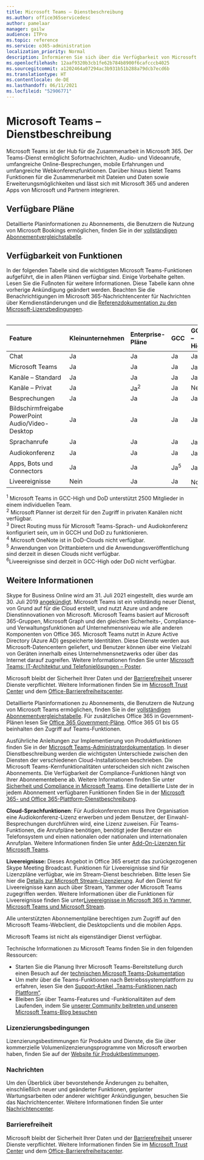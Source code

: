 ```yaml
---
title: Microsoft Teams – Dienstbeschreibung
ms.author: office365servicedesc
author: pamelaar
manager: gailw
audience: ITPro
ms.topic: reference
ms.service: o365-administration
localization_priority: Normal
description: Informieren Sie sich über die Verfügbarkeit von Microsoft Teams-Diensten und -Funktionen in allen Microsoft 365- und Office 365-Plänen.
ms.openlocfilehash: 12aaf9320b3cb1fe62b784b8900f6cafcccb4025
ms.sourcegitcommit: a1202464a07294ac3b931b51b288a79dcb7ecd6b
ms.translationtype: HT
ms.contentlocale: de-DE
ms.lasthandoff: 06/11/2021
ms.locfileid: "52906771"
---
```

# <a name="microsoft-teams-service-description"></a>Microsoft Teams – Dienstbeschreibung

Microsoft Teams ist der Hub für die Zusammenarbeit in Microsoft 365. Der Teams-Dienst ermöglicht Sofortnachrichten, Audio- und Videoanrufe, umfangreiche Online-Besprechungen, mobile Erfahrungen und umfangreiche Webkonferenzfunktionen. Darüber hinaus bietet Teams Funktionen für die Zusammenarbeit mit Dateien und Daten sowie Erweiterungsmöglichkeiten und lässt sich mit Microsoft 365 und anderen Apps von Microsoft und Partnern integrieren.

## <a name="available-plans"></a>Verfügbare Pläne

Detaillierte Planinformationen zu Abonnements, die Benutzern die Nutzung von Microsoft Bookings ermöglichen, finden Sie in der [vollständigen Abonnementvergleichstabelle](https://go.microsoft.com/fwlink/?linkid=2139145).

## <a name="feature-availability"></a>Verfügbarkeit von Funktionen

In der folgenden Tabelle sind die wichtigsten Microsoft Teams-Funktionen aufgeführt, die in allen Plänen verfügbar sind. Einige Vorbehalte gelten. Lesen Sie die Fußnoten für weitere Informationen. Diese Tabelle kann ohne vorherige Ankündigung geändert werden. Beachten Sie die Benachrichtigungen im Microsoft 365-Nachrichtencenter für Nachrichten über Kerndienständerungen und die [Referenzdokumentation zu den Microsoft-Lizenzbedingungen](https://www.microsoft.com/licensing/product-licensing/products).<br><br>

| Feature | Kleinunternehmen | Enterprise-Pläne | GCC | GCC – High | DoD | Ausbildung |
|:-----|:-----|:-----|:-----|:-----|:-----|:-----|
|Chat  <br/> |Ja  <br/> |Ja  <br/> |Ja  <br/> |Ja  <br/> |Ja  <br/> |Ja  <br/> |
|Microsoft Teams  <br/> |Ja <br/> |Ja <br/> |Ja <br/> |Ja<sup>1</sup>  <br/> |Ja<sup>1</sup>  <br/> |Ja  <br/> |
|Kanäle – Standard  <br/> |Ja  <br/> |Ja  <br/> |Ja  <br/> |Ja  <br/> |Ja  <br/> |Ja  <br/> |
|Kanäle – Privat  <br/> |Ja  <br/> |Ja<sup>2</sup>  <br/> |Ja <br/> |Nein  <br/> |Nein <br/> |Ja  <br/> |
|Besprechungen  <br/> |Ja  <br/> |Ja  <br/> |Ja  <br/> |Ja  <br/> |Ja  <br/> |Ja  <br/> |
|Bildschirmfreigabe PowerPoint Audio/Video-Desktop <br/> |Ja  <br/> |Ja  <br/> |Ja  <br/> |Ja  <br/> |Ja  <br/> |Ja  <br/> |
|Sprachanrufe  <br/> |Ja  <br/> |Ja  <br/> |Ja  <br/> |Ja<sup>3</sup>  <br/> |Ja<sup>3</sup>  <br/> |Ja  <br/> |
|Audiokonferenz  <br/> |Ja  <br/> |Ja  <br/> |Ja  <br/> |Ja<sup>3</sup>  <br/> |Ja<sup>3</sup>  <br/> |Ja  <br/> |
|Apps, Bots und Connectors  <br/> |Ja  <br/> |Ja  <br/> |Ja<sup>5</sup>  <br/> |Ja<sup>5</sup>  <br/> |Ja<sup>4,5</sup>  <br/> |Ja  <br/> |
|Liveereignisse  <br/> |Nein  <br/> |Ja  <br/> |Ja  <br/> |No<sup>6</sup>  <br/> |No<sup>6</sup>  <br/> |Ja  <br/> |

<sup>1</sup> Microsoft Teams in GCC-High und DoD unterstützt 2500 Mitglieder in einem individuellen Team.<br/>
<sup>2</sup> Microsoft Planner ist derzeit für den Zugriff in privaten Kanälen nicht verfügbar.<br/>
<sup>3</sup> Direct Routing muss für Microsoft Teams-Sprach- und Audiokonferenz konfiguriert sein, um in GCCH und DoD zu funktionieren.<br/>
<sup>4</sup> Microsoft OneNote ist in DoD-Clouds nicht verfügbar.<br/>
<sup>5</sup> Anwendungen von Drittanbietern und die Anwendungsveröffentlichung sind derzeit in diesen Clouds nicht verfügbar.<br/>
<sup>6</sup>Liveereignisse sind derzeit in GCC-High oder DoD nicht verfügbar.<br/>

## <a name="learn-more"></a>Weitere Informationen

Skype for Business Online wird am 31. Juli 2021 eingestellt, dies wurde am 30. Juli 2019 [angekündigt](https://techcommunity.microsoft.com/t5/Microsoft-Teams-Blog/Skype-for-Business-Online-to-Be-Retired-in-2021/ba-p/777833). Microsoft Teams ist ein vollständig neuer Dienst, von Grund auf für die Cloud erstellt, und nutzt Azure und andere Dienstinnovationen von Microsoft. Microsoft Teams basiert auf Microsoft 365-Gruppen, Microsoft Graph und den gleichen Sicherheits-, Compliance- und Verwaltungsfunktionen auf Unternehmensniveau wie alle anderen Komponenten von Office 365. Microsoft Teams nutzt in Azure Active Directory (Azure AD) gespeicherte Identitäten. Diese Dienste werden aus Microsoft-Datencentern geliefert, und Benutzer können über eine Vielzahl von Geräten innerhalb eines Unternehmensnetzwerks oder über das Internet darauf zugreifen. Weitere Informationen finden Sie unter [Microsoft Teams: IT-Architektur und Telefonielösungen – Poster](/microsoftteams/teams-architecture-solutions-posters).

Microsoft bleibt der Sicherheit Ihrer Daten und der [Barrierefreiheit](https://www.microsoft.com/trust-center/compliance/accessibility) unserer Dienste verpflichtet. Weitere Informationen finden Sie im [Microsoft Trust Center](https://www.microsoft.com/trust-center) und dem [Office-Barrierefreiheitscenter](https://support.office.com/article/Office-Accessibility-Center-Resources-for-people-with-disabilities-ecab0fcf-d143-4fe8-a2ff-6cd596bddc6d).

Detaillierte Planinformationen zu Abonnements, die Benutzern die Nutzung von Microsoft Teams ermöglichen, finden Sie in der [vollständigen Abonnementvergleichstabelle](https://go.microsoft.com/fwlink/?linkid=2139145). Für zusätzliches Office 365 in Government-Plänen lesen Sie [Office 365 Government-Pläne](https://www.microsoft.com/microsoft-365/government/compare-office-365-government-plans). Office 365 G1 bis G5 beinhalten den Zugriff auf Teams-Funktionen.

Ausführliche Anleitungen zur Implementierung von Produktfunktionen finden Sie in der [Microsoft Teams-Administratordokumentation](/MicrosoftTeams). In dieser Dienstbeschreibung werden die wichtigsten Unterschiede zwischen den Diensten der verschiedenen Cloud-Installationen beschrieben. Die Microsoft Teams-Kernfunktionalitäten unterscheiden sich nicht zwischen Abonnements. Die Verfügbarkeit der Compliance-Funktionen hängt von Ihrer Abonnementebene ab. Weitere Informationen finden Sie unter [Sicherheit und Compliance in Microsoft Teams](/microsoftteams/security-compliance-overview). Eine detaillierte Liste der in jedem Abonnement verfügbaren Funktionen finden Sie in der [Microsoft 365- und Office 365-Plattform-Dienstbeschreibung](/office365/servicedescriptions/office-365-platform-service-description/office-365-platform-service-description).

**Cloud-Sprachfunktionen**: Für Audiokonferenzen muss Ihre Organisation eine Audiokonferenz-Lizenz erwerben und jedem Benutzer, der Einwahl-Besprechungen durchführen wird, eine Lizenz zuweisen. Für Teams-Funktionen, die Anrufpläne benötigen, benötigt jeder Benutzer ein Telefonsystem und einen nationalen oder nationalen und internationalen Anrufplan. Weitere Informationen finden Sie unter [Add-On-Lizenzen für Microsoft Teams](/microsoftteams/teams-add-on-licensing/microsoft-teams-add-on-licensing).

**Liveereignisse:** Dieses Angebot in Office 365 ersetzt das zurückgezogenen Skype Meeting Broadcast. Funktionen für Liveereignisse sind für Lizenzpläne verfügbar, wie im Stream-Dienst beschrieben. Bitte lesen Sie hier die [Details zur Microsoft Stream-Lizenzierung](/stream/license-overview). Auf den Dienst für Liveereignisse kann auch über Stream, Yammer oder Microsoft Teams zugegriffen werden. Weitere Informationen über die Funktionen für Liveereignisse finden Sie unter[Liveereignisse in Microsoft 365 in Yammer, Microsoft Teams und Microsoft Stream](/stream/live-event-m365).

Alle unterstützten Abonnementpläne berechtigen zum Zugriff auf den Microsoft Teams-Webclient, die Desktopclients und die mobilen Apps.

Microsoft Teams ist nicht als eigenständiger Dienst verfügbar.

Technische Informationen zu Microsoft Teams finden Sie in den folgenden Ressourcen:

- Starten Sie die Planung Ihrer Microsoft Teams-Bereitstellung durch einen Besuch auf der [technischen Microsoft Teams-Dokumentation](https://aka.ms/SuccessWithTeams)
- Um mehr über die Teams-Funktionen nach Betriebssystemplattform zu erfahren, lesen Sie den [Support-Artikel „Teams-Funktionen nach Plattform“](https://aka.ms/teamsfeaturesbyplatform). 
- Bleiben Sie über Teams-Features und -Funktionalitäten auf dem Laufenden, indem Sie [unserer Community beitreten und unseren Microsoft Teams-Blog besuchen](https://aka.ms/TeamsBlog)

### <a name="licensing-terms"></a>Lizenzierungsbedingungen

Lizenzierungsbestimmungen für Produkte und Dienste, die Sie über kommerzielle Volumenlizenzierungsprogramme von Microsoft erworben haben, finden Sie auf der [Website für Produktbestimmungen](https://www.microsoft.com/licensing/terms/).

### <a name="messaging"></a>Nachrichten

Um den Überblick über bevorstehende Änderungen zu behalten, einschließlich neuer und geänderter Funktionen, geplanter Wartungsarbeiten oder anderer wichtiger Ankündigungen, besuchen Sie das Nachrichtencenter. Weitere Informationen finden Sie unter [Nachrichtencenter](/microsoft-365/admin/manage/message-center).

### <a name="accessibility"></a>Barrierefreiheit

Microsoft bleibt der Sicherheit Ihrer Daten und der [Barrierefreiheit](https://www.microsoft.com/trust-center/compliance/accessibility) unserer Dienste verpflichtet. Weitere Informationen finden Sie im [Microsoft Trust Center](https://www.microsoft.com/trust-center) und dem [Office-Barrierefreiheitscenter](https://support.office.com/article/ecab0fcf-d143-4fe8-a2ff-6cd596bddc6d).
